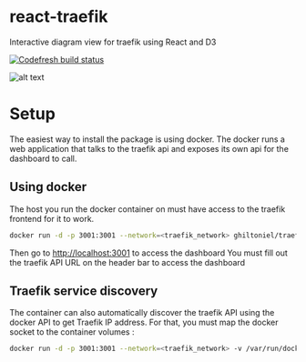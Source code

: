 # react-traefik

Interactive diagram view for traefik using React and D3

[![Codefresh build status]( https://g.codefresh.io/api/badges/build?repoOwner=guillaumejacquart&repoName=react-traefik&branch=latest&pipelineName=react-traefik&accountName=guillaumejacquart&type=cf-1)]( https://g.codefresh.io/repositories/guillaumejacquart/react-traefik/builds?filter=trigger:build;branch:latest;service:591aebd418391f000191df52~react-traefik)

![alt text](https://image.ibb.co/enAZi5/Sans_titre.png "Screenshot")

# Setup
The easiest way to install the package is using docker. The docker runs a web application that talks to the traefik api and exposes its own api for the dashboard to call.

## Using docker
The host you run the docker container on must have access to the traefik frontend for it to work.
```sh
docker run -d -p 3001:3001 --network=<traefik_network> ghiltoniel/traefik-react
```

Then go to [http://localhost:3001](http://localhost:3001) to access the dashboard
You must fill out the traefik API URL on the header bar to access the dashboard

## Traefik service discovery
The container can also automatically discover the traefik API using the docker API to get Traefik IP address. For that, you must map the docker socket to the container volumes :

```sh
docker run -d -p 3001:3001 --network=<traefik_network> -v /var/run/docker.sock:/var/run/docker.sock ghiltoniel/traefik-react
```

